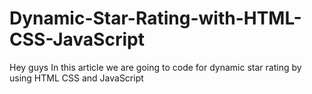# Dynamic-Star-Rating-with-HTML-CSS-JavaScript
Hey guys In this article we are going to code for dynamic star rating by using HTML CSS and JavaScript
